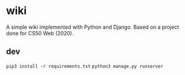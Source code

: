 # wiki
A simple wiki implemented with Python and Django. Based on a project done for CS50 Web (2020).

## dev
`pip3 install -r requirements.txt`
`python3 manage.py runserver`


